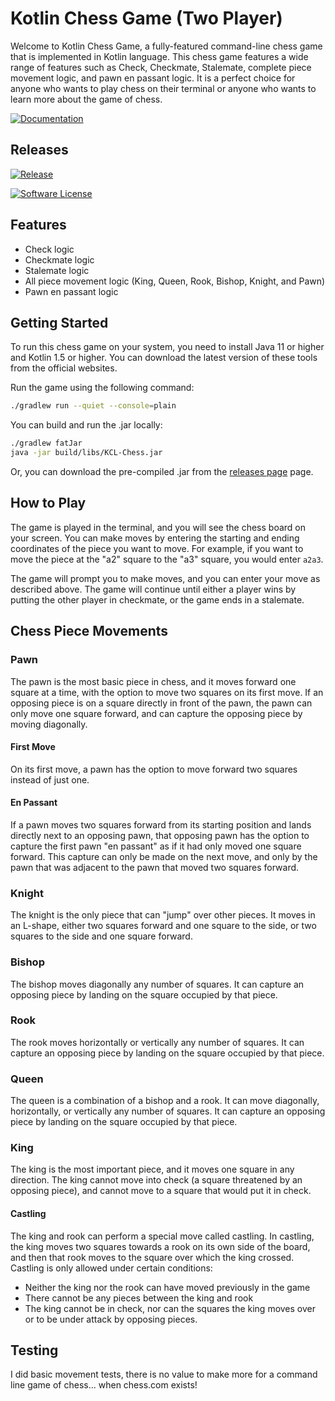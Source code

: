 # Kotlin Chess Game (Two Player)

Welcome to Kotlin Chess Game, a fully-featured command-line chess game that is implemented in Kotlin language. This 
chess game features a wide range of features such as Check, Checkmate, Stalemate, complete piece movement logic, and 
pawn en passant logic. It is a perfect choice for anyone who wants to play chess on their terminal or anyone who wants 
to learn more about the game of chess.


[![Documentation](https://img.shields.io/static/v1?label=Documentation&message=Latest&color=<blue>.svg?style=for-the-badge)](https://napkinzz.github.io/Kotlin-Command-Line-Chess/)

## Releases
[![Release](https://img.shields.io/github/release/Napkinzz/Kotlin-Command-Line-Chess.svg?style=for-the-badge)](https://github.com/Napkinzz/Kotlin-Command-Line-Chess/releases)

[![Software License](https://img.shields.io/github/license/Napkinzz/Kotlin-Command-Line-Chess.svg?style=for-the-badge)](LICENSE.md)

## Features

* Check logic
* Checkmate logic
* Stalemate logic
* All piece movement logic (King, Queen, Rook, Bishop, Knight, and Pawn)
* Pawn en passant logic

## Getting Started

To run this chess game on your system, you need to install Java 11 or higher and Kotlin 1.5 or higher. You can download 
the latest version of these tools from the official websites.

Run the game using the following command:

```bash
./gradlew run --quiet --console=plain
```

You can build and run the .jar locally:

```bash
./gradlew fatJar
java -jar build/libs/KCL-Chess.jar
```
Or, you can download the pre-compiled .jar from the [releases page][releases] page.

[releases]:  https://github.com/Napkinzz/Kotlin-Command-Line-Chess/releases

## How to Play

The game is played in the terminal, and you will see the chess board on your screen. You can make moves by entering the 
starting and ending coordinates of the piece you want to move. For example, if you want to move the piece at the "a2" 
square to the "a3" square, you would enter `a2a3`.

The game will prompt you to make moves, and you can enter your move as described above. The game will continue until 
either a player wins by putting the other player in checkmate, or the game ends in a stalemate.

## Chess Piece Movements

### Pawn

The pawn is the most basic piece in chess, and it moves forward one square at a time, with the option to move two squares on its first move. If an opposing piece is on a square directly in front of the pawn, the pawn can only move one square forward, and can capture the opposing piece by moving diagonally.

#### First Move
On its first move, a pawn has the option to move forward two squares instead of just one.

#### En Passant
If a pawn moves two squares forward from its starting position and lands directly next to an opposing pawn, that opposing pawn has the option to capture the first pawn "en passant" as if it had only moved one square forward. This capture can only be made on the next move, and only by the pawn that was adjacent to the pawn that moved two squares forward.

### Knight

The knight is the only piece that can "jump" over other pieces. It moves in an L-shape, either two squares forward and one square to the side, or two squares to the side and one square forward.

### Bishop

The bishop moves diagonally any number of squares. It can capture an opposing piece by landing on the square occupied by that piece.

### Rook

The rook moves horizontally or vertically any number of squares. It can capture an opposing piece by landing on the square occupied by that piece.

### Queen

The queen is a combination of a bishop and a rook. It can move diagonally, horizontally, or vertically any number of squares. It can capture an opposing piece by landing on the square occupied by that piece.

### King

The king is the most important piece, and it moves one square in any direction. The king cannot move into check (a square threatened by an opposing piece), and cannot move to a square that would put it in check.

#### Castling
The king and rook can perform a special move called castling. In castling, the king moves two squares towards a rook on its own side of the board, and then that rook moves to the square over which the king crossed. Castling is only allowed under certain conditions:

* Neither the king nor the rook can have moved previously in the game
* There cannot be any pieces between the king and rook
* The king cannot be in check, nor can the squares the king moves over or to be under attack by opposing pieces.


## Testing

I did basic movement tests, there is no value to make more for a command line game of chess... when chess.com exists! 
